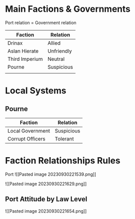 # Main Factions & Governments
Port relation = Government relation

| Faction        | Relation   |
| -------------- | ---------- |
| Drinax         | Allied     |
| Aslan Hierate  | Unfriendly |
| Third Imperium | Neutral    |
| Pourne         | Suspicious |
|                |            |

# Local Systems

## Pourne
| Faction          | Relation   |
| ---------------- | ---------- |
| Local Government | Suspicious |
| Corrupt Officers | Tolerant   |

# Faction Relationships Rules
Port
![[Pasted image 20230930221539.png]]

![[Pasted image 20230930221629.png]]

## Port Attitude by Law Level
![[Pasted image 20230930221654.png]]

